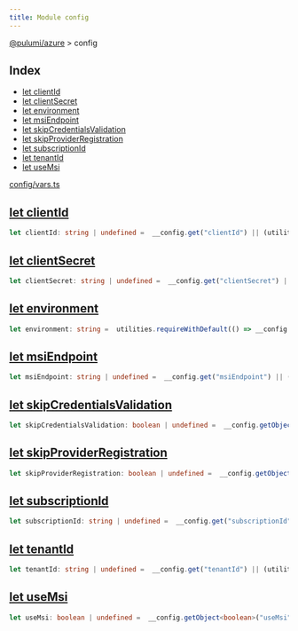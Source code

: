 ```yaml
---
title: Module config
---
```


<a href="../index.html">@pulumi/azure</a> &gt; config

<h2 class="pdoc-module-header">Index</h2>

* <a href="#clientId">let clientId</a>
* <a href="#clientSecret">let clientSecret</a>
* <a href="#environment">let environment</a>
* <a href="#msiEndpoint">let msiEndpoint</a>
* <a href="#skipCredentialsValidation">let skipCredentialsValidation</a>
* <a href="#skipProviderRegistration">let skipProviderRegistration</a>
* <a href="#subscriptionId">let subscriptionId</a>
* <a href="#tenantId">let tenantId</a>
* <a href="#useMsi">let useMsi</a>

<a href="https://github.com/pulumi/pulumi-azure/blob/master/sdk/nodejs/config/vars.ts">config/vars.ts</a> 


<h2 class="pdoc-module-header" id="clientId">
<a class="pdoc-member-name" href="https://github.com/pulumi/pulumi-azure/blob/master/sdk/nodejs/config/vars.ts#L9">let clientId</a>
</h2>

```typescript
let clientId: string | undefined =  __config.get("clientId") || (utilities.getEnv("ARM_CLIENT_ID") || "");
```

<h2 class="pdoc-module-header" id="clientSecret">
<a class="pdoc-member-name" href="https://github.com/pulumi/pulumi-azure/blob/master/sdk/nodejs/config/vars.ts#L10">let clientSecret</a>
</h2>

```typescript
let clientSecret: string | undefined =  __config.get("clientSecret") || (utilities.getEnv("ARM_CLIENT_SECRET") || "");
```

<h2 class="pdoc-module-header" id="environment">
<a class="pdoc-member-name" href="https://github.com/pulumi/pulumi-azure/blob/master/sdk/nodejs/config/vars.ts#L11">let environment</a>
</h2>

```typescript
let environment: string =  utilities.requireWithDefault(() => __config.require("environment"), (utilities.getEnv("ARM_ENVIRONMENT") || "public"));
```

<h2 class="pdoc-module-header" id="msiEndpoint">
<a class="pdoc-member-name" href="https://github.com/pulumi/pulumi-azure/blob/master/sdk/nodejs/config/vars.ts#L12">let msiEndpoint</a>
</h2>

```typescript
let msiEndpoint: string | undefined =  __config.get("msiEndpoint") || (utilities.getEnv("ARM_MSI_ENDPOINT") || "");
```

<h2 class="pdoc-module-header" id="skipCredentialsValidation">
<a class="pdoc-member-name" href="https://github.com/pulumi/pulumi-azure/blob/master/sdk/nodejs/config/vars.ts#L13">let skipCredentialsValidation</a>
</h2>

```typescript
let skipCredentialsValidation: boolean | undefined =  __config.getObject<boolean>("skipCredentialsValidation") || (utilities.getEnvBoolean("ARM_SKIP_CREDENTIALS_VALIDATION") || false);
```

<h2 class="pdoc-module-header" id="skipProviderRegistration">
<a class="pdoc-member-name" href="https://github.com/pulumi/pulumi-azure/blob/master/sdk/nodejs/config/vars.ts#L14">let skipProviderRegistration</a>
</h2>

```typescript
let skipProviderRegistration: boolean | undefined =  __config.getObject<boolean>("skipProviderRegistration") || (utilities.getEnvBoolean("ARM_SKIP_PROVIDER_REGISTRATION") || false);
```

<h2 class="pdoc-module-header" id="subscriptionId">
<a class="pdoc-member-name" href="https://github.com/pulumi/pulumi-azure/blob/master/sdk/nodejs/config/vars.ts#L15">let subscriptionId</a>
</h2>

```typescript
let subscriptionId: string | undefined =  __config.get("subscriptionId") || (utilities.getEnv("ARM_SUBSCRIPTION_ID") || "");
```

<h2 class="pdoc-module-header" id="tenantId">
<a class="pdoc-member-name" href="https://github.com/pulumi/pulumi-azure/blob/master/sdk/nodejs/config/vars.ts#L16">let tenantId</a>
</h2>

```typescript
let tenantId: string | undefined =  __config.get("tenantId") || (utilities.getEnv("ARM_TENANT_ID") || "");
```

<h2 class="pdoc-module-header" id="useMsi">
<a class="pdoc-member-name" href="https://github.com/pulumi/pulumi-azure/blob/master/sdk/nodejs/config/vars.ts#L17">let useMsi</a>
</h2>

```typescript
let useMsi: boolean | undefined =  __config.getObject<boolean>("useMsi") || (utilities.getEnvBoolean("ARM_USE_MSI") || false);
```

